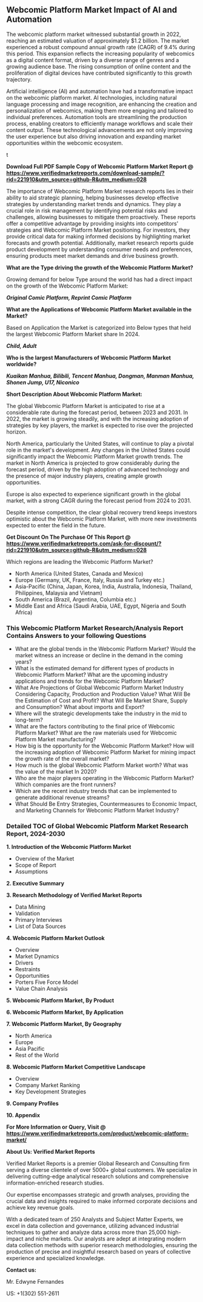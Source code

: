 <h2>Webcomic Platform Market Impact of AI and Automation</h2><p>The webcomic platform market witnessed substantial growth in 2022, reaching an estimated valuation of approximately $1.2 billion. The market experienced a robust compound annual growth rate (CAGR) of 9.4% during this period. This expansion reflects the increasing popularity of webcomics as a digital content format, driven by a diverse range of genres and a growing audience base. The rising consumption of online content and the proliferation of digital devices have contributed significantly to this growth trajectory.</p><p>Artificial intelligence (AI) and automation have had a transformative impact on the webcomic platform market. AI technologies, including natural language processing and image recognition, are enhancing the creation and personalization of webcomics, making them more engaging and tailored to individual preferences. Automation tools are streamlining the production process, enabling creators to efficiently manage workflows and scale their content output. These technological advancements are not only improving the user experience but also driving innovation and expanding market opportunities within the webcomic ecosystem.</p>t</p><p id="" class=""><strong>Download Full PDF Sample Copy of Webcomic Platform Market Report @ <a href="https://www.verifiedmarketreports.com/download-sample/?rid=221910&utm_source=github-R&utm_medium=028" target="_blank">https://www.verifiedmarketreports.com/download-sample/?rid=221910&utm_source=github-R&utm_medium=028</a></strong></p><p>The importance of&nbsp;Webcomic Platform Market research reports lies in their ability to aid strategic planning, helping businesses develop effective strategies by understanding market trends and dynamics. They play a crucial role in risk management by identifying potential risks and challenges, allowing businesses to mitigate them proactively. These reports offer a competitive advantage by providing insights into competitors' strategies and Webcomic Platform Market positioning. For investors, they provide critical data for making informed decisions by highlighting market forecasts and growth potential. Additionally, market research reports guide product development by understanding consumer needs and preferences, ensuring products meet market demands and drive business growth.</p><p><strong>What are the&nbsp;Type driving the growth of the Webcomic Platform Market?</strong></p><p id="" class="">Growing demand for below Type around the world has had a direct impact on the growth of the Webcomic Platform Market:</p><em><strong>Original Comic Platform, Reprint Comic Platform</strong></em></p><strong>What are the&nbsp;Applications&nbsp;of Webcomic Platform Market available in the Market?</strong></p><p id="" class="">Based on Application the Market is categorized into Below types that held the largest Webcomic Platform Market share In 2024.</p><em><strong>Child, Adult</strong></em></p><strong>Who is the largest Manufacturers of Webcomic Platform Market worldwide?</strong></p><p><em><strong>Kuaikan Manhua, Bilibili, Tencent Manhua, Dongman, Manman Manhua, Shonen Jump, U17, Niconico</strong></em></p><p id="" class=""><strong>Short Description About Webcomic Platform Market:</strong></p><p>The global Webcomic Platform Market is anticipated to rise at a considerable rate during the forecast period, between 2023 and 2031. In 2022, the market is growing steadily, and with the increasing adoption of strategies by key players, the market is expected to rise over the projected horizon.</p><p>North America, particularly the United States, will continue to play a pivotal role in the market's development. Any changes in the United States could significantly impact the Webcomic Platform Market growth trends. The market in North America is projected to grow considerably during the forecast period, driven by the high adoption of advanced technology and the presence of major industry players, creating ample growth opportunities.</p><p>Europe is also expected to experience significant growth in the global market, with a strong CAGR during the forecast period from 2024 to 2031.</p><p>Despite intense competition, the clear global recovery trend keeps investors optimistic about the Webcomic Platform Market, with more new investments expected to enter the field in the future.</p><p id="" class=""><strong>Get Discount On The Purchase Of This Report @ <a href="https://www.verifiedmarketreports.com/ask-for-discount/?rid=221910&utm_source=github-R&utm_medium=028" target="_blank">https://www.verifiedmarketreports.com/ask-for-discount/?rid=221910&utm_source=github-R&utm_medium=028</a></strong></p>Which regions are leading the Webcomic Platform Market?</p><ul><li>North America (United States, Canada and Mexico)</li><li>Europe (Germany, UK, France, Italy, Russia and Turkey etc.)</li><li>Asia-Pacific (China, Japan, Korea, India, Australia, Indonesia, Thailand, Philippines, Malaysia and Vietnam)</li><li>South America (Brazil, Argentina, Columbia etc.)</li><li>Middle East and Africa (Saudi Arabia, UAE, Egypt, Nigeria and South Africa)</li></ul><h3 id="" class="">This Webcomic Platform Market Research/Analysis Report Contains Answers to your following Questions</h3><ul><li>What are the global trends in the Webcomic Platform Market? Would the market witness an increase or decline in the demand in the coming years?</li><li>What is the estimated demand for different types of products in Webcomic Platform Market? What are the upcoming industry applications and trends for the Webcomic Platform Market?</li><li>What Are Projections of Global Webcomic Platform Market Industry Considering Capacity, Production and Production Value? What Will Be the Estimation of Cost and Profit? What Will Be Market Share, Supply and Consumption? What about imports and Export?</li><li>Where will the strategic developments take the industry in the mid to long-term?</li><li>What are the factors contributing to the final price of Webcomic Platform Market? What are the raw materials used for Webcomic Platform Market manufacturing?</li><li>How big is the opportunity for the Webcomic Platform Market? How will the increasing adoption of Webcomic Platform Market for mining impact the growth rate of the overall market?</li><li>How much is the global Webcomic Platform Market worth? What was the value of the market In 2020?</li><li>Who are the major players operating in the Webcomic Platform Market? Which companies are the front runners?</li><li>Which are the recent industry trends that can be implemented to generate additional revenue streams?</li><li>What Should Be Entry Strategies, Countermeasures to Economic Impact, and Marketing Channels for Webcomic Platform Market Industry?</li></ul><h3 id="" class="">Detailed TOC of Global Webcomic Platform Market Research Report, 2024-2030</h3><p id="" class=""><strong>1. Introduction of the Webcomic Platform Market</strong></p><ul><li>Overview of the Market</li><li>Scope of Report</li><li>Assumptions</li></ul><p id="" class=""><strong>2. Executive Summary</strong></p><p id="" class=""><strong>3. Research Methodology of Verified Market Reports</strong></p><ul><li>Data Mining</li><li>Validation</li><li>Primary Interviews</li><li>List of Data Sources</li></ul><p id="" class=""><strong>4. Webcomic Platform Market Outlook</strong></p><ul><li>Overview</li><li>Market Dynamics</li><li>Drivers</li><li>Restraints</li><li>Opportunities</li><li>Porters Five Force Model</li><li>Value Chain Analysis</li></ul><p id="" class=""><strong>5. Webcomic Platform Market, By Product</strong></p><p id="" class=""><strong>6. Webcomic Platform Market, By Application</strong></p><p id="" class=""><strong>7. Webcomic Platform Market, By Geography</strong></p><ul><li>North America</li><li>Europe</li><li>Asia Pacific</li><li>Rest of the World</li></ul><p id="" class=""><strong>8. Webcomic Platform Market Competitive Landscape</strong></p><ul><li>Overview</li><li>Company Market Ranking</li><li>Key Development Strategies</li></ul><p id="" class=""><strong>9. Company Profiles</strong></p><p id="" class=""><strong>10. Appendix</strong></p><p id="" class=""><strong>For More Information or Query, Visit @ <a href="https://www.verifiedmarketreports.com/product/webcomic-platform-market/" target="_blank">https://www.verifiedmarketreports.com/product/webcomic-platform-market/</a></strong></p><p id="" class=""><strong>About Us: Verified Market Reports</strong></p><p id="" class="">Verified Market Reports is a premier Global Research and Consulting firm serving a diverse clientele of over 5000+ global customers. We specialize in delivering cutting-edge analytical research solutions and comprehensive information-enriched research studies.</p><p id="" class="">Our expertise encompasses strategic and growth analyses, providing the crucial data and insights required to make informed corporate decisions and achieve key revenue goals.</p><p id="" class="">With a dedicated team of 250 Analysts and Subject Matter Experts, we excel in data collection and governance, utilizing advanced industrial techniques to gather and analyze data across more than 25,000 high-impact and niche markets. Our analysts are adept at integrating modern data collection methods with superior research methodologies, ensuring the production of precise and insightful research based on years of collective experience and specialized knowledge.</p><p id="" class=""><strong>Contact us:</strong></p><p id="" class="">Mr. Edwyne Fernandes</p><p id="" class="">US: +1(302) 551-2611</p>